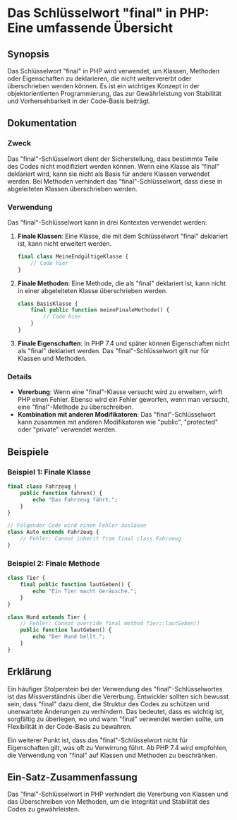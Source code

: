 <!--
Meta Description: # Das Schlüsselwort "final" in PHP: Eine umfassende Übersicht ## Synopsis Das Schlüsselwort "final" in PHP wird verwendet, um Klassen, Methoden oder E...
Meta Keywords: final, das, schlüsselwort, php, werden
-->

# Das Schlüsselwort "final" in PHP: Eine umfassende Übersicht

## Synopsis
Das Schlüsselwort "final" in PHP wird verwendet, um Klassen, Methoden oder Eigenschaften zu deklarieren, die nicht weitervererbt oder überschrieben werden können. Es ist ein wichtiges Konzept in der objektorientierten Programmierung, das zur Gewährleistung von Stabilität und Vorhersehbarkeit in der Code-Basis beiträgt.

## Dokumentation
### Zweck
Das "final"-Schlüsselwort dient der Sicherstellung, dass bestimmte Teile des Codes nicht modifiziert werden können. Wenn eine Klasse als "final" deklariert wird, kann sie nicht als Basis für andere Klassen verwendet werden. Bei Methoden verhindert das "final"-Schlüsselwort, dass diese in abgeleiteten Klassen überschrieben werden.

### Verwendung
Das "final"-Schlüsselwort kann in drei Kontexten verwendet werden:

1. **Finale Klassen**: Eine Klasse, die mit dem Schlüsselwort "final" deklariert ist, kann nicht erweitert werden.
   ```php
   final class MeineEndgültigeKlasse {
       // Code hier
   }
   ```

2. **Finale Methoden**: Eine Methode, die als "final" deklariert ist, kann nicht in einer abgeleiteten Klasse überschrieben werden.
   ```php
   class BasisKlasse {
       final public function meineFinaleMethode() {
           // Code hier
       }
   }
   ```

3. **Finale Eigenschaften**: In PHP 7.4 und später können Eigenschaften nicht als "final" deklariert werden. Das "final"-Schlüsselwort gilt nur für Klassen und Methoden.

### Details
- **Vererbung**: Wenn eine "final"-Klasse versucht wird zu erweitern, wirft PHP einen Fehler. Ebenso wird ein Fehler geworfen, wenn man versucht, eine "final"-Methode zu überschreiben.
- **Kombination mit anderen Modifikatoren**: Das "final"-Schlüsselwort kann zusammen mit anderen Modifikatoren wie "public", "protected" oder "private" verwendet werden.

## Beispiele
### Beispiel 1: Finale Klasse
```php
final class Fahrzeug {
    public function fahren() {
        echo "Das Fahrzeug fährt.";
    }
}

// Folgender Code wird einen Fehler auslösen
class Auto extends Fahrzeug {
    // Fehler: Cannot inherit from final class Fahrzeug
}
```

### Beispiel 2: Finale Methode
```php
class Tier {
    final public function lautGeben() {
        echo "Ein Tier macht Geräusche.";
    }
}

class Hund extends Tier {
    // Fehler: Cannot override final method Tier::lautGeben()
    public function lautGeben() {
        echo "Der Hund bellt.";
    }
}
```

## Erklärung
Ein häufiger Stolperstein bei der Verwendung des "final"-Schlüsselwortes ist das Missverständnis über die Vererbung. Entwickler sollten sich bewusst sein, dass "final" dazu dient, die Struktur des Codes zu schützen und unerwartete Änderungen zu verhindern. Das bedeutet, dass es wichtig ist, sorgfältig zu überlegen, wo und wann "final" verwendet werden sollte, um Flexibilität in der Code-Basis zu bewahren.

Ein weiterer Punkt ist, dass das "final"-Schlüsselwort nicht für Eigenschaften gilt, was oft zu Verwirrung führt. Ab PHP 7.4 wird empfohlen, die Verwendung von "final" auf Klassen und Methoden zu beschränken.

## Ein-Satz-Zusammenfassung
Das "final"-Schlüsselwort in PHP verhindert die Vererbung von Klassen und das Überschreiben von Methoden, um die Integrität und Stabilität des Codes zu gewährleisten.